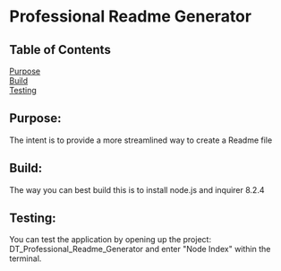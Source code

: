 # Professional Readme Generator

## Table of Contents

[Purpose](#Purpose) <br>
[Build](#Build) <br>
[Testing](#Testing) <br>

## Purpose:

The intent is to provide a more streamlined way to create a Readme file

## Build:

The way you can best build this is to install node.js and inquirer 8.2.4

## Testing:

You can test the application by opening up the project: DT_Professional_Readme_Generator and enter "Node Index" within the terminal.
